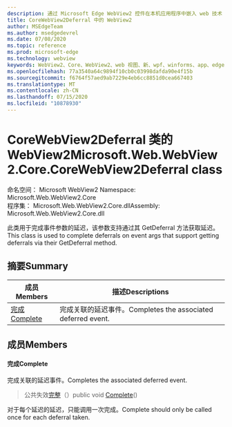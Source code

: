 ```yaml
---
description: 通过 Microsoft Edge WebView2 控件在本机应用程序中嵌入 web 技术（HTML、CSS 和 JavaScript）
title: CoreWebView2Deferral 中的 WebView2
author: MSEdgeTeam
ms.author: msedgedevrel
ms.date: 07/08/2020
ms.topic: reference
ms.prod: microsoft-edge
ms.technology: webview
keywords: WebView2、Core、WebView2、web 视图、新、wpf、winforms、app、edge、CoreWebView2、CoreWebView2Controller、浏览器控件、边缘 html、、浏览器控件、边缘 html、WebView2
ms.openlocfilehash: 77a3540a64c9894f10cb0c03998dafda90e4f15b
ms.sourcegitcommit: f6764f57aed9ab7229e4eb6cc8851d0cea667403
ms.translationtype: MT
ms.contentlocale: zh-CN
ms.lasthandoff: 07/15/2020
ms.locfileid: "10878930"
---
```

# <span data-ttu-id="87c08-104">CoreWebView2Deferral 类的 WebView2</span><span class="sxs-lookup"><span data-stu-id="87c08-104">Microsoft.Web.WebView2.Core.CoreWebView2Deferral class</span></span> 

<span data-ttu-id="87c08-105">命名空间： Microsoft WebView2 </span><span class="sxs-lookup"><span data-stu-id="87c08-105">Namespace: Microsoft.Web.WebView2.Core</span></span>\
<span data-ttu-id="87c08-106">程序集： Microsoft.Web.WebView2.Core.dll</span><span class="sxs-lookup"><span data-stu-id="87c08-106">Assembly: Microsoft.Web.WebView2.Core.dll</span></span>

<span data-ttu-id="87c08-107">此类用于完成事件参数的延迟，该参数支持通过其 GetDeferral 方法获取延迟。</span><span class="sxs-lookup"><span data-stu-id="87c08-107">This class is used to complete deferrals on event args that support getting deferrals via their GetDeferral method.</span></span>

## <span data-ttu-id="87c08-108">摘要</span><span class="sxs-lookup"><span data-stu-id="87c08-108">Summary</span></span>

 <span data-ttu-id="87c08-109">成员</span><span class="sxs-lookup"><span data-stu-id="87c08-109">Members</span></span>                        | <span data-ttu-id="87c08-110">描述</span><span class="sxs-lookup"><span data-stu-id="87c08-110">Descriptions</span></span>
--------------------------------|---------------------------------------------
[<span data-ttu-id="87c08-111">完成</span><span class="sxs-lookup"><span data-stu-id="87c08-111">Complete</span></span>](#complete) | <span data-ttu-id="87c08-112">完成关联的延迟事件。</span><span class="sxs-lookup"><span data-stu-id="87c08-112">Completes the associated deferred event.</span></span>

## <span data-ttu-id="87c08-113">成员</span><span class="sxs-lookup"><span data-stu-id="87c08-113">Members</span></span>

#### <span data-ttu-id="87c08-114">完成</span><span class="sxs-lookup"><span data-stu-id="87c08-114">Complete</span></span> 

<span data-ttu-id="87c08-115">完成关联的延迟事件。</span><span class="sxs-lookup"><span data-stu-id="87c08-115">Completes the associated deferred event.</span></span>

> <span data-ttu-id="87c08-116">公共失效[完整](#complete)（）</span><span class="sxs-lookup"><span data-stu-id="87c08-116">public void [Complete](#complete)()</span></span>

<span data-ttu-id="87c08-117">对于每个延迟的延迟，只能调用一次完成。</span><span class="sxs-lookup"><span data-stu-id="87c08-117">Complete should only be called once for each deferral taken.</span></span>

